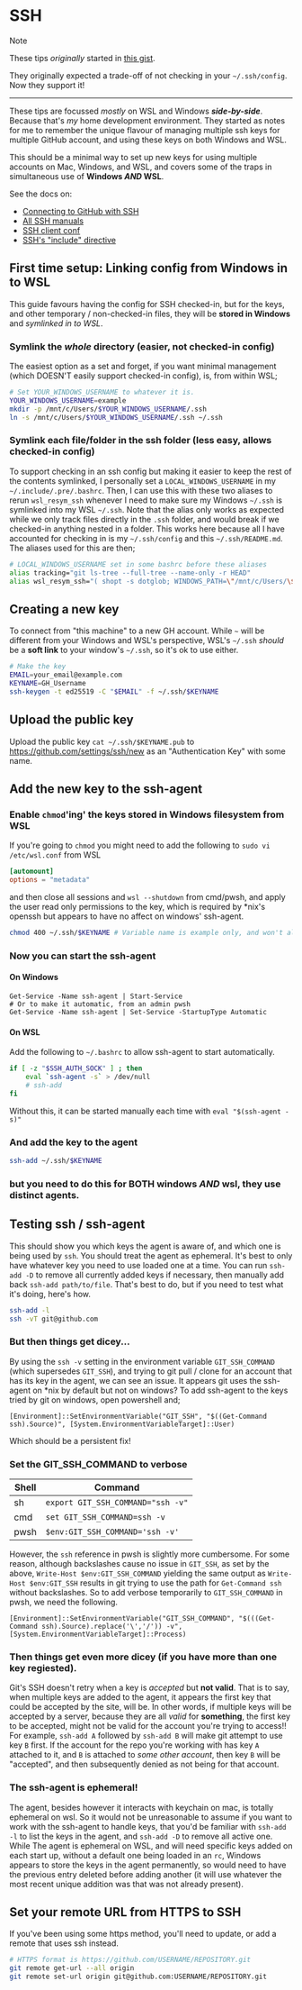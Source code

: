 # SSH
> [!NOTE]
> These tips _originally_ started in [this gist](https://gist.github.com/Skenvy/8e16d4f044707e63c670f5b487da02c0#ssh).
>
> They originally expected a trade-off of not checking in your `~/.ssh/config`. Now they support it!
---
These tips are focussed _mostly_ on WSL and Windows _**side-by-side**_. Because that's _my_ home development environment. They started as notes for me to remember the unique flavour of managing multiple ssh keys for multiple GitHub account, and using these keys on both Windows and WSL.

This should be a minimal way to set up new keys for using multiple accounts on Mac, Windows, and WSL, and covers some of the traps in simultaneous use of **Windows _AND_ WSL**.

See the docs on:
* [Connecting to GitHub with SSH](https://docs.github.com/en/authentication/connecting-to-github-with-ssh)
* [All SSH manuals](https://www.openssh.com/manual.html)
* [SSH client conf](https://man.openbsd.org/ssh_config)
* [SSH's "include" directive](https://man.openbsd.org/ssh_config#Include)
## First time setup: Linking config from Windows in to WSL
This guide favours having the config for SSH checked-in, but for the keys, and other temporary / non-checked-in files, they will be **stored in Windows** and _symlinked in to WSL_.
### Symlink the _whole_ directory (easier, not checked-in config)
The easiest option as a set and forget, if you want minimal management (which DOESN'T easily support checked-in config), is, from within WSL;
```bash
# Set YOUR_WINDOWS_USERNAME to whatever it is.
YOUR_WINDOWS_USERNAME=example
mkdir -p /mnt/c/Users/$YOUR_WINDOWS_USERNAME/.ssh
ln -s /mnt/c/Users/$YOUR_WINDOWS_USERNAME/.ssh ~/.ssh
```
### Symlink each file/folder in the ssh folder (less easy, allows checked-in config)
To support checking in an ssh config but making it easier to keep the rest of the contents symlinked, I personally set a `LOCAL_WINDOWS_USERNAME` in my `~/.include/.pre/.bashrc`. Then, I can use this with these two aliases to rerun `wsl_resym_ssh` whenever I need to make sure my Windows `~/.ssh` is symlinked into my WSL `~/.ssh`. Note that the alias only works as expected while we only track files directly in the `.ssh` folder, and would break if we checked-in anything nested in a folder. This works here because all I have accounted for checking in is my `~/.ssh/config` and this `~/.ssh/README.md`. The aliases used for this are then;
```bash
# LOCAL_WINDOWS_USERNAME set in some bashrc before these aliases
alias tracking="git ls-tree --full-tree --name-only -r HEAD"
alias wsl_resym_ssh="( shopt -s dotglob; WINDOWS_PATH=\"/mnt/c/Users/\$LOCAL_WINDOWS_USERNAME/\"; for f in \$WINDOWS_PATH.ssh/*; do  grep -qx \"\$(tracking)\" <<< \"\${f/\$WINDOWS_PATH/}\" && echo \"TRACKED FILE NOT SYM'd \$f\" || (echo \"UNTRACKED WILL BE LINKED \$f\" && ln -sf \"\$f\" ~/\${f/\$WINDOWS_PATH/}); done )"
```
## Creating a new key
To connect from "this machine" to a new GH account. While `~` will be different from your Windows and WSL's perspective, WSL's `~/.ssh` _should_ be a **soft link** to your window's `~/.ssh`, so it's ok to use either.
```bash
# Make the key
EMAIL=your_email@example.com
KEYNAME=GH_Username
ssh-keygen -t ed25519 -C "$EMAIL" -f ~/.ssh/$KEYNAME
```
## Upload the public key
Upload the public key `cat ~/.ssh/$KEYNAME.pub` to https://github.com/settings/ssh/new as an "Authentication Key" with some name.
## Add the new key to the ssh-agent
### Enable `chmod`'ing' the keys stored in Windows filesystem from WSL
If you're going to `chmod` you might need to add the following to `sudo vi /etc/wsl.conf` from WSL
```conf
[automount]
options = "metadata"
```
and then close all sessions and `wsl --shutdown` from cmd/pwsh, and apply the user read only permissions to the key, which is required by \*nix's openssh but appears to have no affect on windows' ssh-agent.
```bash
chmod 400 ~/.ssh/$KEYNAME # Variable name is example only, and won't always work here, favour not using variable.
```
### Now you can start the ssh-agent
#### On Windows
```pwsh
Get-Service -Name ssh-agent | Start-Service
# Or to make it automatic, from an admin pwsh
Get-Service -Name ssh-agent | Set-Service -StartupType Automatic
```
#### On WSL
Add the following to `~/.bashrc` to allow ssh-agent to start automatically.
```bash
if [ -z "$SSH_AUTH_SOCK" ] ; then
    eval `ssh-agent -s` > /dev/null
    # ssh-add
fi
```
Without this, it can be started manually each time with `eval "$(ssh-agent -s)"`
### And add the key to the agent
```bash
ssh-add ~/.ssh/$KEYNAME
```
### but you need to do this for BOTH windows _AND_ wsl, they use distinct agents.
## Testing ssh / ssh-agent
This should show you which keys the agent is aware of, and which one is being used by `ssh`. You should treat the agent as ephemeral. It's best to only have whatever key you need to use loaded one at a time. You can run `ssh-add -D` to remove all currently added keys if necessary, then manually add back `ssh-add path/to/file`. That's best to do, but if you need to test what it's doing, here's how.
```bash
ssh-add -l
ssh -vT git@github.com
```
### But then things get dicey...
By using the `ssh -v` setting in the environment variable `GIT_SSH_COMMAND` (which supersedes `GIT_SSH`), and trying to git pull / clone for an account that has its key in the agent, we can see an issue. It appears git uses the ssh-agent on \*nix by default but not on windows? To add ssh-agent to the keys tried by git on windows, open powershell and;
```pwsh
[Environment]::SetEnvironmentVariable("GIT_SSH", "$((Get-Command ssh).Source)", [System.EnvironmentVariableTarget]::User)
```
Which should be a persistent fix!
### Set the GIT_SSH_COMMAND to verbose
| Shell | Command                           |
| ---   | ---                               |
| sh    | `export GIT_SSH_COMMAND="ssh -v"` |
| cmd   | `set GIT_SSH_COMMAND=ssh -v`      |
| pwsh  | `$env:GIT_SSH_COMMAND='ssh -v'`   |

However, the `ssh` reference in pwsh is slightly more cumbersome. For some reason, although backslashes cause no issue in `GIT_SSH`, as set by the above, `Write-Host $env:GIT_SSH_COMMAND` yielding the same output as `Write-Host $env:GIT_SSH` results in git trying to use the path for `Get-Command ssh` without backslashes. So to add verbose temporarily to `GIT_SSH_COMMAND` in pwsh, we need the following.
```pwsh
[Environment]::SetEnvironmentVariable("GIT_SSH_COMMAND", "$(((Get-Command ssh).Source).replace('\','/')) -v", [System.EnvironmentVariableTarget]::Process)
```
### Then things get even more dicey (if you have more than one key regiested).
Git's SSH doesn't retry when a key is _accepted_ but **not valid**. That is to say, when multiple keys are added to the agent, it appears the first key that could be accepted by the site, will be. In other words, if multiple keys will be accepted by a server, because they are all _valid_ for **something**, the first key to be accepted, might not be valid for the account you're trying to access!! For example, `ssh-add A` followed by `ssh-add B` will make git attempt to use key `B` first. If the account for the repo you're working with has key `A` attached to it, and `B` is attached to _some other account_, then key `B` will be "accepted", and then subsequently denied as not being for that account.
### The ssh-agent is ephemeral!
The agent, besides however it interacts with keychain on mac, is totally ephemeral on wsl. So it would not be unreasonable to assume if you want to work with the ssh-agent to handle keys, that you'd be familiar with `ssh-add -l` to list the keys in the agent, and `ssh-add -D` to remove all active one. While The agent is ephemeral on WSL, and will need specific keys added on each start up, without a default one being loaded in an `rc`, Windows appears to store the keys in the agent permanently, so would need to have the previous entry deleted before adding another (it will use whatever the most recent unique addition was that was not already present).
## Set your remote URL from HTTPS to SSH
If you've been using some https method, you'll need to update, or add a remote that uses ssh instead.
```bash
# HTTPS format is https://github.com/USERNAME/REPOSITORY.git
git remote get-url --all origin
git remote set-url origin git@github.com:USERNAME/REPOSITORY.git
```
